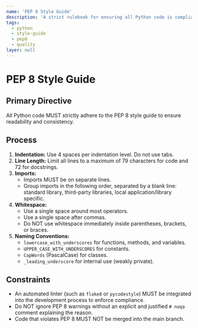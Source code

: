 ```yaml
---
name: 'PEP 8 Style Guide'
description: 'A strict rulebook for ensuring all Python code is compliant with the PEP 8 style guide.'
tags:
  - python
  - style-guide
  - pep8
  - quality
layer: null
---
```


# PEP 8 Style Guide

## Primary Directive

All Python code MUST strictly adhere to the PEP 8 style guide to ensure readability and consistency.

## Process

1.  **Indentation:** Use 4 spaces per indentation level. Do not use tabs.
2.  **Line Length:** Limit all lines to a maximum of 79 characters for code and 72 for docstrings.
3.  **Imports:**
    - Imports MUST be on separate lines.
    - Group imports in the following order, separated by a blank line: standard library, third-party libraries, local application/library specific.
4.  **Whitespace:**
    - Use a single space around most operators.
    - Use a single space after commas.
    - Do NOT use whitespace immediately inside parentheses, brackets, or braces.
5.  **Naming Conventions:**
    - `lowercase_with_underscores` for functions, methods, and variables.
    - `UPPER_CASE_WITH_UNDERSCORES` for constants.
    - `CapWords` (PascalCase) for classes.
    - `_leading_underscore` for internal use (weakly private).

## Constraints

- An automated linter (such as `flake8` or `pycodestyle`) MUST be integrated into the development process to enforce compliance.
- Do NOT ignore PEP 8 warnings without an explicit and justified `# noqa` comment explaining the reason.
- Code that violates PEP 8 MUST NOT be merged into the main branch.
